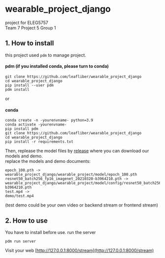 # wearable_project_django

project for ELEG5757  
Team 7 Project 5 Group 1

## 1. How to install
this project used `pdm` to manage project.

#### pdm (if you installed conda, please turn to conda)
```shell
git clone https://github.com/leafliber/wearable_project_django
cd wearable_project_django
pip install --user pdm
pdm install
```
or
#### conda
```shell
conda create -n -yourenvname- python=3.9
conda activate -yourenvname-
pip install pdm
git clone https://github.com/leafliber/wearable_project_django
cd wearable_project_django
pip install -r requirements.txt
```

Then, replease the model files by [release](https://github.com/leafliber/wearable_project_django/releases) where you can download our models and demo.  
replace the models and demo documents:  
```
epoch_100.pth ->  
wearable_project_django/wearable_project/model/epoch_100.pth  
resnet50_batch256_fp16_imagenet_20210320-b3964210.pth ->  
wearable_project_django/wearable_project/model/config/resnet50_batch256_fp16_imagenet_20210320-b3964210.pth  
test.mp4 ->  
demo/test.mp4
```
(test demo could be your own video or backend stream or frontend stream)


## 2. How to use
You have to install before use.
run the server  
```shell
pdm run server
```
Visit your web [http://127.0.0.1:8000/stream](http://127.0.0.1:8000/stream)
